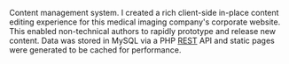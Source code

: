 Content management system.
I created a rich client-side in-place content editing experience for
this medical imaging company's corporate website.
This enabled non-technical authors to rapidly prototype and release new
content.
Data was stored in MySQL via a PHP [REST] API and static pages were
generated to be cached for performance.

[REST]: http://timelessrepo.com/haters-gonna-hateoas "Haters gonna HATEOAS"
